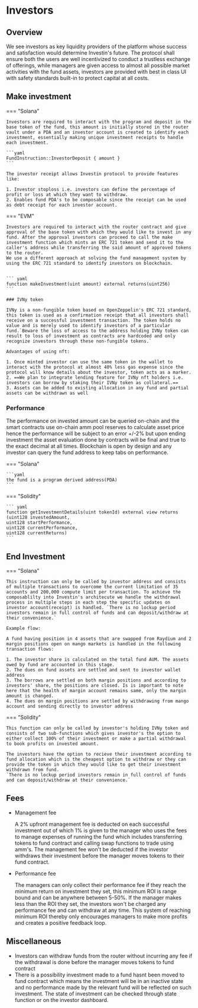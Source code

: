 # Investors

## Overview

We see investors as key liquidity providers of the platform whose success and satisfaction would determine Investin's future. The protocol shall ensure both the users are well incentivized to conduct a trustless exchange of offerings, while managers are given access to almost all possible market activities with the fund assets, investors are provided with best in class UI with safety standards built-in to protect capital at all costs. 


## Make investment


=== "Solana"

    Investors are required to interact with the program and deposit in the base token of the fund, this amount is initially stored in the router vault under a PDA and an investor account is created to identify each investment, essentially making unique investment receipts to handle each investment. 

    ```yaml
    FundInstruction::InvestorDeposit { amount }
    ``` 

    The investor receipt allows Investin protocol to provide features like:
    
    1. Investor stoploss i.e. investors can define the percentage of profit or loss at which they want to withdraw.
    2. Enables fund PDA's to be composable since the receipt can be used as debt receipt for each investor account.

=== "EVM"

    Investors are required to interact with the router contract and give approval of the base token with which they would like to invest in any fund. After the approval investors can proceed to call the make investment function which mints an ERC 721 token and send it to the caller's address while transferring the said amount of approved tokens to the router.
    We use a different approach at solving the fund management system by using the ERC 721 standard to identify investors on blockchain.


    ``` yaml
    function makeInvestment(uint amount) external returns(uint256)
    ```

    ### IVNy token

    IVNy is a non-fungible token based on OpenZeppelin's ERC 721 standard, this token is used as a confirmation receipt that all investors shall receive on a successful investment transaction. The token holds no value and is merely used to identify investors of a particular fund.`Beware the loss of access to the address holding IVNy token can result to loss of investment as contracts are hardcoded and only recognize investors through these non-fungible tokens.`

    Advantages of using nft: 

    1. Once minted investor can use the same token in the wallet to interact with the protocol at almost 40% less gas expense since the protocol will know details about the investor, token acts as a marker.
    2. ==We plan to integrate lending feature for IVNy nft holders i.e. investors can borrow by staking their IVNy token as collateral.==
    3. Assets can be added to existing allocation in any fund and partial assets can be withdrawn as well

    


<!-- === "Solidity"
    
    ``` yaml
    function makeInvestment(uint amount) external returns(uint256)
    ```

=== "Solana"
    
    ```yaml
    FundInstruction::InvestorDeposit { amount }
    ``` -->


 

### Performance

The performance on invested amount can be queried on-chain and the smart contracts use on-chain amm pool reserves to calculate asset price hence the performance will be subject to an error +/-2% but upon ending investment the asset evaluation done by contracts will be final and true to the exact decimal at all times. Blockchain is open by design and any investor can query the fund address to keep tabs on performance.



=== "Solana"
    
    ```yaml
    the fund is a program derived address(PDA) 
    ```

=== "Solidity"
    
    ``` yaml
    function getInvestmentDetails(uint tokenId) external view returns
    (uint128 investedAmount, 
    uint128 startPerformance, 
    uint128 currentPerformance, 
    uint128 currentReturns)
    ```


## End Investment


=== "Solana"

    This instruction can only be called by investor address and consists of multiple transactions to overcome the current limitation of 35 accounts and 200,000 compute limit per transaction. To achieve the composablilty into Investin's architecute we handle the withdrawal process in multiple steps in each step the specific updates on investor account(receipt) is handled. `There is no lockup period investors remain in full control of funds and can deposit/withdraw at their convenience.`

    Example flow:
    
    A fund having position in 4 assets that are swapped from Raydium and 2 margin positions open on mango markets is handled in the following transaction flows:
    
    1. The investor share is calculated on the total fund AUM. The assets owed by fund are accounted in this stage.
    2. The dues on fund assets are settled and sent to investor wallet address
    3. The borrows are settled on both margin positions and according to investors' share, the positions are closed. Is is important to note here that the health of margin account remains same, only the margin amount is changed.
    4. The dues on margin positions are settled by withdrawing from mango account and sending directly to investor address

=== "Solidity"

    This function can only be called by investor's holding IVNy token and consists of two sub-functions which gives investor's the option to either collect 100% of their investment or make a partial withdrawal to book profits on invested amount.

    The investors have the option to recieve their investment according to fund allocation which is the cheapest option to withdraw or they can provide the token in which they would like to get their investment withdrawn from fund.
    `There is no lockup period investors remain in full control of funds and can deposit/withdraw at their convenience.`





<!-- === "Solidity"
    
    ``` yaml
    function partialWithdraw(uint _tokenId, uint128 _amount, bool allTokens) external
    ```

=== "Solana"
    
    ```yaml
    FundInstruction::InvestorWithdraw { amount }
    ``` -->

## Fees

* Management fee

    A 2% upfront management fee is deducted on each successful investment out of which 1% is given to the manager who uses the fees to manage expenses of running the fund which includes transferring tokens to fund contract and calling swap functions to trade using amm's. The management fee won't be deducted if the investor withdraws their investment before the manager moves tokens to their fund contract. 

* Performance fee

    The managers can only collect their performance fee if they reach the minimum return on investment they set, this minimum ROI is range bound and can be anywhere between 5-50%. If the manager makes less than the ROI they set, the investors won't be charged any performance fee and can withdraw at any time. This system of reaching minimum ROI thereby only encourages managers to make more profits and creates a positive feedback loop.

<!-- === "Solidity"
    
    ``` yaml
    function getFundDetails() external view returns
    (Fund name, 
    manager_address, 
    min_amount, 
    min_return, 
    perf_fee) 
    ```

=== "Solana"
    
    ```yaml
    coming soon 
    ``` -->

## Miscellaneous 

* Investors can withdraw funds from the router without incurring any fee if the withdrawal is done before the manager moves tokens to fund contract
* There is a possibility investment made to a fund hasnt been moved to fund contract which means the investment will be in an inactive state and no performance made by the relevant fund will be reflected on such investment. The state of investment can be checked through state function or on the investor dashboard. 

